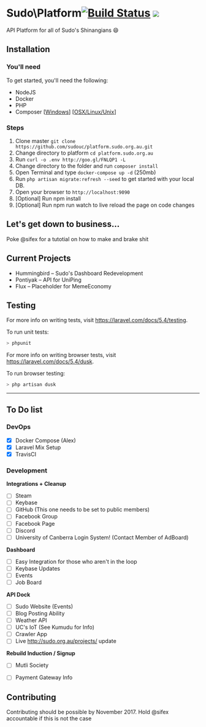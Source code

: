 # Sudo\Platform[![Build Status](https://travis-ci.org/sudouc/platform.sudo.org.au.svg?branch=master)](https://travis-ci.org/sudouc/platform.sudo.org.au) ![](https://img.shields.io/badge/sudo-medium-yellow.svg)
 
API Platform for all of Sudo's Shinangians 😄


## Installation

### You'll need

To get started, you'll need the following:
* NodeJS
* Docker
* PHP
* Composer [[Windows](https://getcomposer.org/doc/00-intro.md#installation-windows)] [[OSX/Linux/Unix](https://getcomposer.org/doc/00-intro.md#installation-linux-unix-osx)]

### Steps

1. Clone master `git clone https://github.com/sudouc/platform.sudo.org.au.git`
1. Change directory to platform `cd platform.sudo.org.au`
2. Run `curl -o .env http://goo.gl/FNLQP1 -L`
2. Change directory to the folder and run `composer install`
2. Open Terminal and type `docker-compose up -d` (250mb)
3. Run `php artisan migrate:refresh --seed` to get started with your local DB.
4. Open your browser to `http://localhost:9090`
5. [Optional] Run npm install
6. [Optional] Run npm run watch to live reload the page on code changes


## Let's get down to business...

Poke @sifex for a tutotial on how to make and brake shit



## Current Projects 

- Hummingbird – Sudo's Dashboard Redevelopment
- Pontiyak – API for UniPing
- Flux – Placeholder for MemeEconomy

## Testing

For more info on writing tests, visit https://laravel.com/docs/5.4/testing.

To run unit tests:

```bash
> phpunit
```

For more info on writing browser tests, visit https://laravel.com/docs/5.4/dusk.

To run browser testing:

```bash
> php artisan dusk
```

---

## To Do list


### DevOps

- [x] Docker Compose (Alex)
- [x] Laravel Mix Setup
- [x] TravisCI  

### Development

**Integrations + Cleanup**

- [ ] Steam
- [ ] Keybase
- [ ] GitHub (This one needs to be set to public members)
- [ ] Facebook Group
- [ ] Facebook Page
- [ ] Discord
- [ ] University of Canberra Login System! (Contact Member of AdBoard)

**Dashboard**

- [ ] Easy Integration for those who aren't in the loop
- [ ] Keybase Updates
- [ ] Events
- [ ] Job Board

**API Dock**

- [ ] Sudo Website (Events)
- [ ] Blog Posting Ability
- [ ] Weather API
- [ ] UC's IoT (See Kumudu for Info)
- [ ] Crawler App
- [ ] Live http://sudo.org.au/projects/ update

**Rebuild Induction / Signup**
- [ ] Mutli Society
- [ ] Payment Gateway Info

    
    
    
## Contributing

Contributing should be possible by November 2017. Hold @sifex accountable if this is not the case
